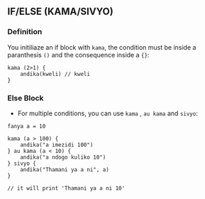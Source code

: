 ## IF/ELSE (KAMA/SIVYO)

### Definition

You initiliaze an if block with `kama`, the condition must be inside a paranthesis `()` and the consequence inside a `{}`:
```
kama (2>1) {
	andika(kweli) // kweli
}
```

### Else Block

- For multiple conditions, you can use `kama` ,  `au kama` and `sivyo`:
```
fanya a = 10

kama (a > 100) {
	andika("a imezidi 100")
} au kama (a < 10) {
	andika("a ndogo kuliko 10")
} sivyo {
	andika("Thamani ya a ni", a)
}

// it will print 'Thamani ya a ni 10'
```